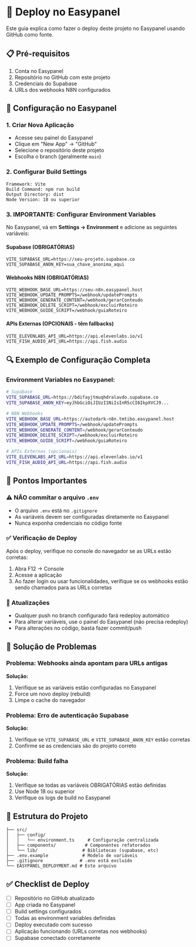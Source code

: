 # 🚀 Deploy no Easypanel

Este guia explica como fazer o deploy deste projeto no Easypanel usando GitHub como fonte.

## 📋 Pré-requisitos

1. Conta no Easypanel
2. Repositório no GitHub com este projeto
3. Credenciais do Supabase
4. URLs dos webhooks N8N configurados

## 🔧 Configuração no Easypanel

### 1. Criar Nova Aplicação
- Acesse seu painel do Easypanel
- Clique em "New App" → "GitHub"
- Selecione o repositório deste projeto
- Escolha o branch (geralmente `main`)

### 2. Configurar Build Settings
```
Framework: Vite
Build Command: npm run build
Output Directory: dist
Node Version: 18 ou superior
```

### 3. **IMPORTANTE: Configurar Environment Variables**

No Easypanel, vá em **Settings → Environment** e adicione as seguintes variáveis:

#### Supabase (OBRIGATÓRIAS)
```
VITE_SUPABASE_URL=https://seu-projeto.supabase.co
VITE_SUPABASE_ANON_KEY=sua_chave_anonima_aqui
```

#### Webhooks N8N (OBRIGATÓRIAS)
```
VITE_WEBHOOK_BASE_URL=https://seu-n8n.easypanel.host
VITE_WEBHOOK_UPDATE_PROMPTS=/webhook/updatePrompts
VITE_WEBHOOK_GENERATE_CONTENT=/webhook/gerarConteudo
VITE_WEBHOOK_DELETE_SCRIPT=/webhook/excluirRoteiro
VITE_WEBHOOK_GUIDE_SCRIPT=/webhook/guiaRoteiro
```

#### APIs Externas (OPCIONAIS - têm fallbacks)
```
VITE_ELEVENLABS_API_URL=https://api.elevenlabs.io/v1
VITE_FISH_AUDIO_API_URL=https://api.fish.audio
```

## 🔍 Exemplo de Configuração Completa

### Environment Variables no Easypanel:
```bash
# Supabase
VITE_SUPABASE_URL=https://bdifayjtmuqhdralavdo.supabase.co
VITE_SUPABASE_ANON_KEY=eyJhbGciOiJIUzI1NiIsInR5cCI6IkpXVCJ9...

# N8N Webhooks
VITE_WEBHOOK_BASE_URL=https://autodark-n8n.tmtibo.easypanel.host
VITE_WEBHOOK_UPDATE_PROMPTS=/webhook/updatePrompts
VITE_WEBHOOK_GENERATE_CONTENT=/webhook/gerarConteudo
VITE_WEBHOOK_DELETE_SCRIPT=/webhook/excluirRoteiro
VITE_WEBHOOK_GUIDE_SCRIPT=/webhook/guiaRoteiro

# APIs Externas (opcionais)
VITE_ELEVENLABS_API_URL=https://api.elevenlabs.io/v1
VITE_FISH_AUDIO_API_URL=https://api.fish.audio
```

## 🚨 Pontos Importantes

### ⚠️ NÃO commitar o arquivo `.env`
- O arquivo `.env` está no `.gitignore`
- As variáveis devem ser configuradas diretamente no Easypanel
- Nunca exponha credenciais no código fonte

### ✅ Verificação de Deploy
Após o deploy, verifique no console do navegador se as URLs estão corretas:
1. Abra F12 → Console
2. Acesse a aplicação
3. Ao fazer login ou usar funcionalidades, verifique se os webhooks estão sendo chamados para as URLs corretas

### 🔄 Atualizações
- Qualquer push no branch configurado fará redeploy automático
- Para alterar variáveis, use o painel do Easypanel (não precisa redeploy)
- Para alterações no código, basta fazer commit/push

## 🐛 Solução de Problemas

### Problema: Webhooks ainda apontam para URLs antigas
**Solução:**
1. Verifique se as variáveis estão configuradas no Easypanel
2. Force um novo deploy (rebuild)
3. Limpe o cache do navegador

### Problema: Erro de autenticação Supabase
**Solução:**
1. Verifique se `VITE_SUPABASE_URL` e `VITE_SUPABASE_ANON_KEY` estão corretas
2. Confirme se as credenciais são do projeto correto

### Problema: Build falha
**Solução:**
1. Verifique se todas as variáveis OBRIGATÓRIAS estão definidas
2. Use Node 18 ou superior
3. Verifique os logs de build no Easypanel

## 📁 Estrutura do Projeto

```
├── src/
│   ├── config/
│   │   └── environment.ts     # Configuração centralizada
│   ├── components/           # Componentes refatorados
│   └── lib/                 # Bibliotecas (supabase, etc)
├── .env.example             # Modelo de variáveis
├── .gitignore              # .env está excluído
└── EASYPANEL_DEPLOYMENT.md # Este arquivo
```

## ✅ Checklist de Deploy

- [ ] Repositório no GitHub atualizado
- [ ] App criada no Easypanel
- [ ] Build settings configurados
- [ ] Todas as environment variables definidas
- [ ] Deploy executado com sucesso
- [ ] Aplicação funcionando (URLs corretas nos webhooks)
- [ ] Supabase conectado corretamente